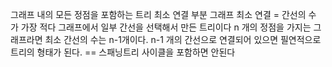 
그래프 내의 모든 정점을 포함하는 트리
최소 연결 부분 그래프
최소 연결 = 간선의 수 가 가장 적다
그래프에서 일부 간선을 선택해서 만든 트리이다
n 개의 정점을 가지는 그래프라면 최소 간선의 수는 n-1개이다.
n-1 개의 간선으로 연결되어 있으면 필연적으로 트리의 형태가 된다. == 스패닝트리
사이클을 포함하면 안된다